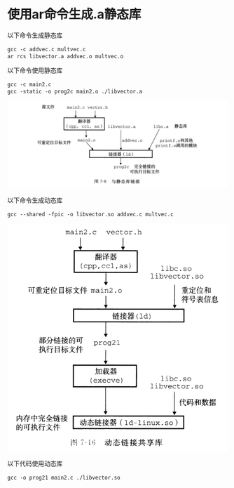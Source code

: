 # 使用ar命令生成.a静态库

以下命令生成静态库
```shell
gcc -c addvec.c multvec.c
ar rcs libvector.a addvec.o multvec.o
```

以下命令使用静态库

```shell
gcc -c main2.c 
gcc -static -o prog2c main2.o ./libvector.a 
```

![](./链接图.png)

以下命令生成动态库

```shell
gcc --shared -fpic -o libvector.so addvec.c multvec.c
```

![](./动态链接图.png)

以下代码使用动态库
```shell
gcc -o prog21 main2.c ./libvector.so
```
